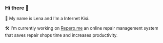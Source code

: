 ### Hi there 👋

<!--
**lenadis/lenadis** is a ✨ _special_ ✨ repository because its `README.md` (this file) appears on your GitHub profile.-->


👋 My name is Lena and I'm a Internet Kisi. 

🛠 I'm currently working on [Repero.me](https://repero.me) an online repair management system that saves repair shops time and increases productivity.



